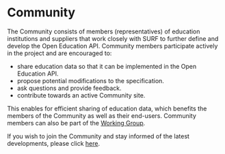 # Community

The Community consists of members (representatives) of education institutions and suppliers that work closely with SURF to further define and develop the Open Education API. Community members participate actively in the project and are encouraged to:

* share education data so that it can be implemented in the Open Education API.
* propose potential modifications to the specification.
* ask questions and provide feedback.
* contribute towards an active Community site.

This enables for efficient sharing of education data, which benefits the members of the Community as well as their end-users. Community members can also be part of the [Working Group](community/workinggroup.md).

If you wish to join the Community and stay informed of the latest developments, please click [here](https://list.surf.nl/postorius/lists/openonderwijsapi.list.surf.nl).
